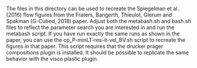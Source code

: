 The files in this directory can be used to recreate the Spiegelman et al. (2016) flow figures from the Fraters, Bangerth, Thieulot, Glerum and Spakman (G-Cubed, 2018) paper. Adjust both the metabash.sh and bash.sh files to reflect the parameter search you are interested in and run the metabash script. If you have run exactly the same runs as shown in the paper, you can use the cp_P-minLT-res-it-vel_BV.sh script to recreate the figures in that paper. This script requires that the drucker prager compositions plugin is installed. It should be possible to replicate the same behavior with the visco plastic plugin.
